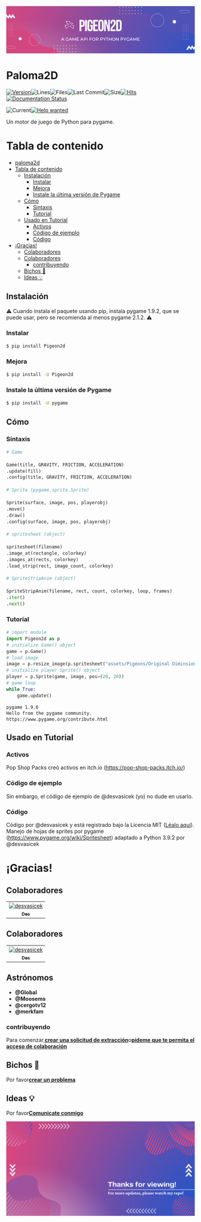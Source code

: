 <center><img src="Pigeon2d.png"></center>

# Paloma2D

[![Version](https://img.shields.io/pypi/v/Pigeon2D)](https://pypi.org/project/Pigeon2D/)![Lines](https://img.shields.io/tokei/lines/github/desvasicek/Pigeon2D)![Files](https://img.shields.io/github/directory-file-count/desvasicek/Pigeon2D)![Last Commit](https://img.shields.io/github/last-commit/desvasicek/Pigeon2D)![Size](https://img.shields.io/github/languages/code-size/desvasicek/Pigeon2D)[![Hits](https://hits.sh/github.com/desvasicek/Pigeon2D/hits.svg)](https://github.com/desvasicek/Pigeon2D)[![Documentation Status](https://readthedocs.org/projects/pigeon2d/badge/?version=latest)](https://pigeon2d.readthedocs.io/en/latest/?badge=latest)

![Current](https://img.shields.io/badge/currently-in%20progress-red)[![Help wanted](https://img.shields.io/badge/-help--wanted-yellow)](https://github.com/desvasicek/Pigeon2D/pulls)

Un motor de juego de Python para pygame.

# Tabla de contenido

-   [paloma2d](#pigeon2d)
-   [Tabla de contenido](#table-of-contents)
    -   [Instalación](#installation)
        -   [Instalar](#install)
        -   [Mejora](#upgrade)
        -   [Instale la última versión de Pygame](#install-pygame-newest-version)
    -   [Cómo](#how-to)
        -   [Sintaxis](#syntax)
        -   [Tutorial](#tutorial)
    -   [Usado en Tutorial](#used-in-tutorial)
        -   [Activos](#assets)
        -   [Código de ejemplo](#example-code)
        -   [Código](#code)
-   [¡Gracias!](#thank-you)
    -   [Colaboradores](#collaborators)
    -   [Colaboradores](#contributors)
        -   [contribuyendo](#contributing)
    -   [Bichos 🐛️](#bugs)
    -   [Ideas 💡️](#ideas)

## Instalación

⚠️ Cuando instala el paquete usando pip, instala pygame 1.9.2, que se puede usar, pero se recomienda al menos pygame 2.1.2. ⚠️

### Instalar

```bash
$ pip install Pigeon2d
```

### Mejora

```bash
$ pip install -U Pigeon2d
```

### Instale la última versión de Pygame

```bash
$ pip install -U pygame
```

## Cómo

### Sintaxis

```python
# Game

Game(title, GRAVITY, FRICTION, ACCELERATION)
.update(fill)
.config(title, GRAVITY, FRICTION, ACCELERATION)

# Sprite (pygame.sprite.Sprite)

Sprite(surface, image, pos, playerobj)
.move()
.draw()
.config(surface, image, pos, playerobj)

# spritesheet (object)

spritesheet(filename)
.image_at(rectangle, colorkey)
.images_at(rects, colorkey)
.load_strip(rect, image_count, colorkey)

# SpriteStripAnim (object)

SpriteStripAnim(filename, rect, count, colorkey, loop, frames)
.iter()
.next()

```

### Tutorial

```python
# import module
import Pigeon2d as p
# initialize Game() object
game = p.Game()
# load image
image = p.resize_image(p.spritesheet("assets/Pigeons/Original Diminsions/Pigeon Sprite Sheet.png").image_at((0, 16, 16, 16)))
# initialize player Sprite() object
player = p.Sprite(game, image, pos=(20, 20))
# game loop
while True:
    game.update()

```

    pygame 1.9.6
    Hello from the pygame community. https://www.pygame.org/contribute.html

## Usado en Tutorial

### Activos

Pop Shop Packs creó activos en itch.io (<https://pop-shop-packs.itch.io/>)

### Código de ejemplo

Sin embargo, el código de ejemplo de @desvasicek (yo) no dude en usarlo.

### Código

Código por @desvasicek y está registrado bajo la Licencia MIT ([Léalo aquí](https://github.com/desvasicek/Pigeon2D/blob/main/LICENSE)).
Manejo de hojas de sprites por pygame (<https://www.pygame.org/wiki/Spritesheet>) adaptado a Python 3.9.2 por @desvasicek

# ¡Gracias!

## Colaboradores

<!-- readme: collaborators -start -->

<table>
<tr>
    <td align="center">
        <a href="https://github.com/desvasicek">
            <img src="https://avatars.githubusercontent.com/u/84301435?v=4" width="100;" alt="desvasicek"/>
            <br />
            <sub><b>Des</b></sub>
        </a>
    </td></tr>
</table>
<!-- readme: collaborators -end -->

## Colaboradores

<!-- readme: contributors -start -->

<table>
<tr>
    <td align="center">
        <a href="https://github.com/desvasicek">
            <img src="https://avatars.githubusercontent.com/u/84301435?v=4" width="100;" alt="desvasicek"/>
            <br />
            <sub><b>Des</b></sub>
        </a>
    </td></tr>
</table>
<!-- readme: contributors -end -->

## Astrónomos

-   **@Global**
-   **@Moosems**
-   **@cergotv12**
-   **@merkfam**

### contribuyendo

Para comenzar,[**crear una solicitud de extracción**](https://github.com/desvasicek/Pigeon2D/pulls)o[**pídeme que te permita el acceso de colaboración**](https://github.com/desvasicek/Pigeon2D/discussions/2)

## Bichos 🐛️

Por favor[**crear un problema**](https://github.com/desvasicek/Pigeon2D/issues)

## Ideas 💡️

Por favor[**Comunicate conmigo**](https://github.com/desvasicek/Pigeon2D/discussions/1)

<center><img src="footer.png"></center>
